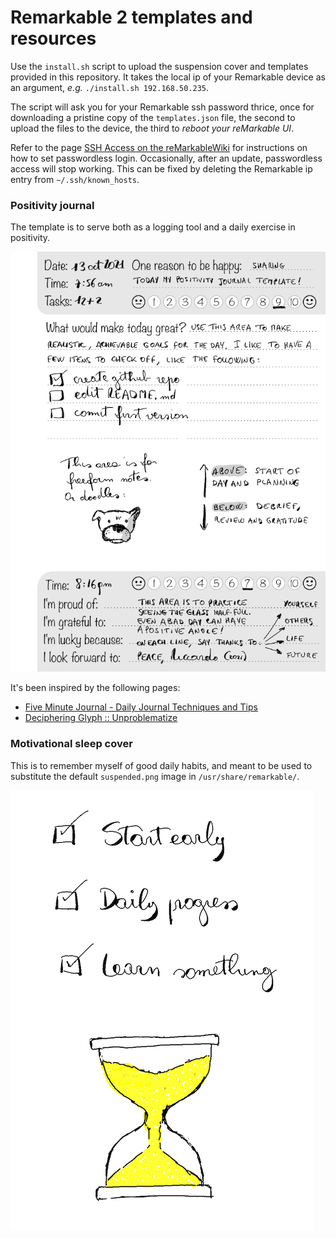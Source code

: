 # Remarkable 2 templates and resources
Use the ```install.sh``` script to upload the suspension cover and templates provided in this repository. It takes the local ip of your Remarkable device as an argument, *e.g.* ```./install.sh 192.168.50.235```.

The script will ask you for your Remarkable ssh password thrice, once for downloading a pristine copy of the ```templates.json``` file, the second to upload the files to the device, the third to *reboot your reMarkable UI*.

Refer to the page [SSH Access on the reMarkableWiki](https://remarkablewiki.com/tech/ssh) for instructions on how to set passwordless login. Occasionally, after an update, passwordless access will stop working. This can be fixed by deleting the Remarkable ip entry from ```~/.ssh/known_hosts```.

### Positivity journal
The template is to serve both as a logging tool and a daily exercise in positivity.

[![PositivityJournal](https://github.com/r1cc4rdo/Remarkable2/blob/main/images/PositivityJournal_HowTo_thumb.png?raw=true)](https://github.com/r1cc4rdo/Remarkable2/blob/main/images/PositivityJournal_HowTo.png?raw=true)

It's been inspired by the following pages:
* [Five Minute Journal - Daily Journal Techniques and Tips](https://briansunter.com/blog/five-minute-journal/)
* [Deciphering Glyph :: Unproblematize](https://glyph.twistedmatrix.com/2021/08/unproblematize.html)

### Motivational sleep cover
This is to remember myself of good daily habits, and meant to be used to substitute the default ```suspended.png``` image in ```/usr/share/remarkable/```.

[![EverydayMantra](https://github.com/r1cc4rdo/Remarkable2/blob/main/images/EverydayMantra_thumb.png?raw=true)](https://github.com/r1cc4rdo/Remarkable2/blob/main/modified/suspended.png?raw=true)
